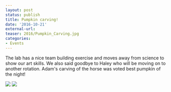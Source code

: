 ```yaml
---
layout: post
status: publish
title: Pumpkin carving!
date: '2016-10-21'
external-url:
teaser: 2016/Pumpkin_Carving.jpg
categories:
- Events
---
```


The lab has a nice team building exercise and moves away from science to show our art skills. We also said goodbye to Haley who will be moving on to another rotation. Adam's carving of the horse was voted best pumpkin of the night!

<img src="{{ site.url }}/assets/news_graphics/2016-10-21-Pumpkin1.jpg">
<img src="{{ site.url }}/assets/news_graphics/2016-10-21-Pumpkin2.jpg">
